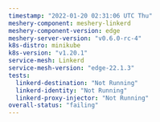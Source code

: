 ```yaml
---
timestamp: "2022-01-20 02:31:06 UTC Thu"
meshery-component: meshery-linkerd
meshery-component-version: edge
meshery-server-version: "v0.6.0-rc-4"
k8s-distro: minikube
k8s-version: "v1.20.1"
service-mesh: Linkerd
service-mesh-version: "edge-22.1.3"
tests:
  linkerd-destination: "Not Running"
  linkerd-identity: "Not Running"
  linkerd-proxy-injector: "Not Running"
overall-status: "failing"
---
```

